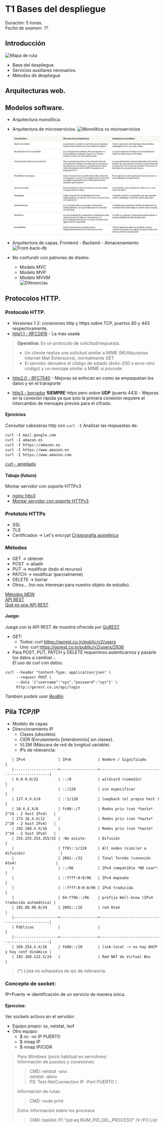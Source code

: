 # T1 Bases del despliegue

Duración: 5 horas.\
*Fecha de examen: ??*

## Introducción
![Mapa de ruta](https://i123.duckdns.org/daw/img/t1-mapa-v2.png)
+ Base del despliegue.
+ Servicios auxiliares necesarios.
+ Métodos de despliegue

## Arquitecturas web.

## Modelos software.
+ Arquitectura monolítica.
+ Arquitectura de microservicios.
	![Monolítica vs microservicios](https://docs.oracle.com/es/solutions/learn-architect-microservice/img/monolithic_vs_microservice.png)

	![Diferencias](./img/monoliticoVsMicroservicios.png "Fuente: https://docs.oracle.com/es/solutions/learn-architect-microservice/index.html#GUID-BDCEFE30-C883-45D5-B2E6-325C241388A5")


+ Arquitectura de capas. Frontend - Backend - Almacenamiento
	![Front-back-db](https://www.waybackmachinedownloader.com/blog/storage/2018/08/Difference-between-frontend-vs-backend-files-explained-schematic-1024x461.png)
+ No confundir con patrones de diseño:
  - Modelo MVC
  - Modelo MVP
  - Modelo MVVM \
	![Diferencias](https://www.abatic.es/arquitecturas-de-software-mvc-y-mvvm/)

## Protocolos HTTP.
### Protocolo HTTP.
+ Versiones 1 2: conexiones http y https sobre TCP, puertos 80 y 443 respectivamente.
+ [http1.1 - RFC2616](https://www.rfc-editor.org/rfc/rfc2616) - La más usada
>**Operativa:**
>Es un protocolo de solicitud/respuesta.
>+ Un cliente realiza una solicitud similar a MIME (MUltipurpose Internet Mail Extensions), normalmente GET
>+ El servidor devuelve el código de estado (éxito-200 o error-otro código) y un mensaje similar a MIME si procede.

+ [http2.0 - RFC7540](https://www.rfc-editor.org/rfc/rfc7540) - Mejoras se enfocan en como se empaquetan los datos y en el transporte

+ [http3 - borrador](https://quicwg.org/base-drafts/draft-ietf-quic-http.html) **SIEMPRE** https pero sobre **UDP** (puerto 443) - Mejoras en la conexión rápida ya que solo la primera conexión requiere el intercambio de mensajes previos para el cifrado.
#### Ejercicios
Consultar cabezeras http con `curl -I`
Analizar las respuestas de:
```
curl -I mail.google.com
curl -I amazon.es
curl -I https://amazon.es
curl -I https://www.amazon.es
curl -I https://www.amazon.com
```
[curl - ampliado](https://techexpert.tips/ubuntu/curl-get-headers-only/)

#### Tabajo (futuro)
Montar servidor con soporte HTTPv3
+ [nginx http3](https://github.com/macbre/docker-nginx-http3)
+ [Montar servidor con soporte HTTPv3](https://blog.cloudflare.com/experiment-with-http-3-using-nginx-and-quiche/).


### Prototolo HTTPs
+ SSL
+ TLS
+ Certificados -> Let's encrypt
[Criptografía asimétrica](https://www.youtube.com/watch?v=hRW_9Ck36Xc)

### Métodos
+ GET -> obtener
+ POST -> añadir
+ PUT -> modificar (todo el recurso)
+ PATCH -> modificar (parcialmente)
+ DELETE -> borrar
+ Otros... (no nos interesan para nuestro objeto de estudio).

[Métodos MDN](https://developer.mozilla.org/es/docs/Web/HTTP/Methods) \
[API REST](https://www.oscarblancarteblog.com/2018/12/03/metodos-http-rest/) \
[Qué es una API REST](https://rockcontent.com/es/blog/api-rest/)

#### Juego:
Juega con la API REST de muestra ofrecida por [GoREST](https://gorest.co.in/)
+ GET:
  - Todos: curl https://gorest.co.in/public/v2/users
  - Uno: curl https://gorest.co.in/public/v2/users/2936
+ Para POST, PUT, PATCH y DELETE requerimos autenticarnos y pasarle los datos a cambiar... \
*El uso de curl con datos:*
```
curl --header "Content-Type: application/json" \
     --request POST \
     --data '{"username":"xyz","password":"xyz"}' \
     http://gorest.co.in/api/login
```

*También podéis usar [ReqBin](https://reqbin.com/ "REQ BIN")*


## Pila TCP/IP
+ Modelo de capas
+ Direccionamiento IP
  - Clases (obsoleto).
  - CIDR (Enrutamiento [interdominio] sin clases).
  - VLSM (Máscara de red de longitud variable).
  - IPs de relevancia:
```
   | IPv4               | IPv6            | Nombre / Significado                          |
   |--------------------+-----------------+-----------------------------------------------|
   | 0.0.0.0/32         | ::/0            | wildcard (comodín)                            |
   |                    | ::/128          | sin especificar                               |
   | 127.X.X.X/8        | ::1/128         | loopback (el propio host )                    |
   | 10.X.X.X/8         | fc00::/7        | Redes priv (con *hasta* 2^24 - 2 host IPv4)   |
   | 172.16.X.X/12      |                 | Redes priv (con *hasta* 2^20 - 2 host IPv4)   |
   | 192.168.X.X/16     |                 | Redes priv (con *hasta* 2^24 - 2 host IPv4)   |
   | 255.255.255.255/32 | -No existe-     | Difusión                                      |
   |                    | ff01::1/128     | All nodes (similar a difusión)                |
   |                    | 2001::/32       | Túnel Teredo (conexión 6to4)                  |
   |                    | ::/96           | IPv4 compatible *NO usar*.                    |
   |                    | ::ffff:0:0/96   | IPv4 mapeada                                  |
   |                    | ::ffff:0:0:0/96 | IPv4 traducida                                |
   |                    | 64:ff9b::/96    | prefijo Well-know (IPv4 traducida automática) |
   | 192.88.99.0/24     | 2002::/16       | red 6to4                                      |
   |--------------------+-----------------+-----------------------------------------------|
   | Públicas           |                 |                                               |
   |--------------------+-----------------+-----------------------------------------------|
   | 169.254.X.X/16     | fe80::/10       | link-local -> no hay DHCP y hay conf dinámica |
   | 192.168.122.X/24   |                 | Red NAT de Virtual Box                        |
```
> (*) Lista no exhaustiva de ips de relevancia.

### Concepto de socket:
IP+Puerto => identificación de un servicio de manera única.

#### Ejerccios:
Ver sockets activos en el servidor:
+ Equipo propio: ss, netstat, lsof
+ Otro equipo:
  - $ nc -vc IP PUERTO
  - $ nmap IP
  - $ nmap IP/CIDR

> Para Windows (poco habitual en servidores: \
> Información de puestos y conexiones:
>> CMD:	netstat -ano \
>>		netstat -abno \
>> PS:	Test-NetConnection IP -Port PUERTO \
>
> Información de rutas:
>> CMD:	route print
>
> Extra: Información sobre los procesos
>> CMD:	tasklist /FI "pid eq NUM_PID_DEL_PROCESO" /V /FO List
